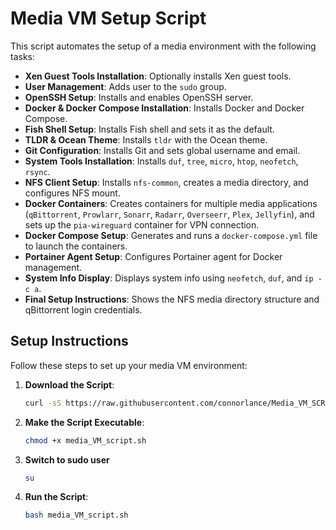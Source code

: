 # Media VM Setup Script

This script automates the setup of a media environment with the following tasks:

- **Xen Guest Tools Installation**: Optionally installs Xen guest tools.
- **User Management**: Adds user to the `sudo` group.
- **OpenSSH Setup**: Installs and enables OpenSSH server.
- **Docker & Docker Compose Installation**: Installs Docker and Docker Compose.
- **Fish Shell Setup**: Installs Fish shell and sets it as the default.
- **TLDR & Ocean Theme**: Installs `tldr` with the Ocean theme.
- **Git Configuration**: Installs Git and sets global username and email.
- **System Tools Installation**: Installs `duf`, `tree`, `micro`, `htop`, `neofetch`, `rsync`.
- **NFS Client Setup**: Installs `nfs-common`, creates a media directory, and configures NFS mount.
- **Docker Containers**: Creates containers for multiple media applications (`qBittorrent`, `Prowlarr`, `Sonarr`, `Radarr`, `Overseerr`, `Plex`, `Jellyfin`), and sets up the `pia-wireguard` container for VPN connection.
- **Docker Compose Setup**: Generates and runs a `docker-compose.yml` file to launch the containers.
- **Portainer Agent Setup**: Configures Portainer agent for Docker management.
- **System Info Display**: Displays system info using `neofetch`, `duf`, and `ip -c a`.
- **Final Setup Instructions**: Shows the NFS media directory structure and qBittorrent login credentials.

## Setup Instructions

Follow these steps to set up your media VM environment:

1. **Download the Script**:
   ```bash
   curl -sS https://raw.githubusercontent.com/connorlance/Media_VM_SCRIPT/main/media_VM_script.sh -o media_VM_script.sh

2. **Make the Script Executable**:
   ```bash
   chmod +x media_VM_script.sh
3. **Switch to sudo user**
   ```bash
   su
5. **Run the Script**:
   ```bash
   bash media_VM_script.sh
